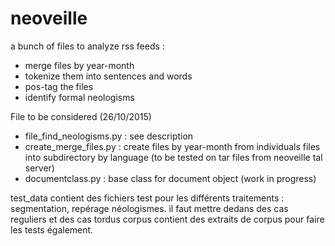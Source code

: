 # neoveille
a bunch of files to analyze rss feeds : 
- merge files by year-month
- tokenize them into sentences and words
- pos-tag the files
- identify formal neologisms

File to be considered (26/10/2015)
- file_find_neologisms.py : see description
- create_merge_files.py : create files by year-month from individuals files into subdirectory by language (to be tested on tar files from neoveille tal server)
- documentclass.py : base class for document object (work in progress)


test_data contient des fichiers test pour les différents traitements : segmentation, repérage néologismes. il faut mettre dedans des cas reguliers et des cas tordus
corpus contient des extraits de corpus pour faire les tests également.
